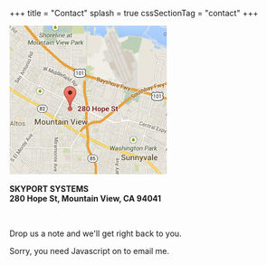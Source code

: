 +++
title = "Contact"
splash = true
cssSectionTag = "contact"
+++
<div class="map">
  <img src="/assets/images/map.png">
</div>

<div class="info">

  <p>
    <strong>
      SKYPORT SYSTEMS
    </strong>
    <br>
    <strong>
      280 Hope St, Mountain View, CA 94041
    </strong>
  </p>

  <p>
    &nbsp;
  </p>

  <p>
    Drop us a note and we'll get right back to you.
  </p>

  <p>
<script type="text/javascript" language="javascript">
<!--
// Thank you Tim Williams.  http://www.jottings.com/obfuscator/
{ coded = "mEb1om1@gHtXEk1gtg1RGg.mEG"
  key = "KuoD4QHCVymRgAhqrdp8j6WO3P09EzfLnJFtGMavwNkYXIcesU2lZ7TSBxb5i1"
  shift=coded.length
  link=""
  for (i=0; i<coded.length; i++) {
    if (key.indexOf(coded.charAt(i))==-1) {
      ltr = coded.charAt(i)
      link += (ltr)
    }
    else {
      ltr = (key.indexOf(coded.charAt(i))-shift+key.length) % key.length
      link += (key.charAt(ltr))
    }
  }
  document.write("<a href='mailto:" + link + "?subject=Request for Information About Skyport Systems'>mail us</a>")
}
//-->
</script><noscript>Sorry, you need Javascript on to email me.</noscript>
  </p>

</div>
